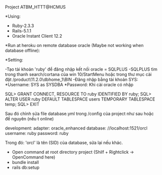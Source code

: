 Project ATBM_HTTT@HCMUS

*Using:

- Ruby-2.3.3
- Rails-5.1.1
- Oracle Instant Client 12.2

*Run at heroku on remote database oracle (Maybe not working when database offline):

*Setting:

-Tạo tài khoản 'ruby' để đăng nhập kết nối oracle = SQLPLUS
-SQLPLUS tìm trong thanh search/cortana của win 10/StartMenu hoặc trong thư mục cài đặt /product\11.2.0\dbhome_1\BIN
-Đăng nhập bằng tài khoản SYS:
*Username: SYS as SYSDBA
*Password: Khi cài oracle có nhập

SQL> GRANT CONNECT, RESOURCE TO ruby IDENTIFIED BY ruby;
SQL> ALTER USER ruby DEFAULT TABLESPACE users TEMPORARY TABLESPACE temp;
SQL> EXIT

Sau đó chỉnh sửa file database.yml trong /config của project như sau hoặc để nguyên (nếu t online)

development:
  adapter: oracle_enhanced
  database: //localhost:1521/orcl
  username: ruby
  password: ruby

Trong đó: 'orcl' là tên (SID) của database, sửa lại nếu khác.

- Open command at root directory project (Shilf + Rightclick -> OpenCommand here)
- bundle install
- rails db:setup